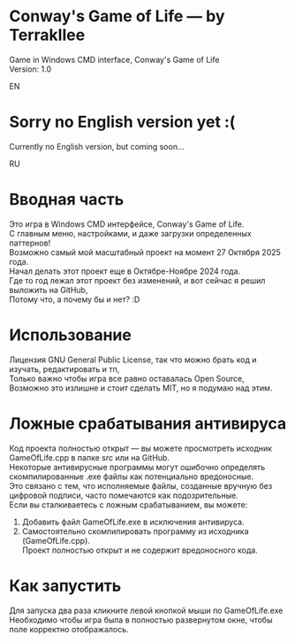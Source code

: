 # Conway's Game of Life — by Terrakllee  
Game in Windows CMD interface, Conway's Game of Life  
Version: 1.0

EN  
# Sorry no English version yet :(  
Currently no English version, but coming soon...

RU  
# Вводная часть  
Это игра в Windows CMD интерфейсе, Conway's Game of Life.  
С главным меню, настройками, и даже загрузки определенных паттернов!  
Возможно самый мой масштабный проект на момент 27 Октября 2025 года.  
Начал делать этот проект еще в Октябре-Ноябре 2024 года.  
Где то год лежал этот проект без изменений, и вот сейчас я решил выложить на GitHub,  
Потому что, а почему бы и нет? :D  

# Использование  
Лицензия GNU General Public License, так что можно брать код и изучать, редактировать и тп,  
Только важно чтобы игра все равно оставалась Open Source,  
Возможно это излишне и стоит сделать MIT, но я подумаю над этим.  

# Ложные срабатывания антивируса  
Код проекта полностью открыт — вы можете просмотреть исходник GameOfLife.cpp в папке src или на GitHub.  
Некоторые антивирусные программы могут ошибочно определять скомпилированные .exe файлы как потенциально вредоносные.  
Это связано с тем, что исполняемые файлы, созданные вручную без цифровой подписи, часто помечаются как подозрительные.  
Если вы сталкиваетесь с ложным срабатыванием, вы можете:  
1) Добавить файл GameOfLife.exe в исключения антивируса.  
2) Самостоятельно скомпилировать программу из исходника (GameOfLife.cpp).  
Проект полностью открыт и не содержит вредоносного кода.  

# Как запустить  
Для запуска два раза кликните левой кнопкой мыши по GameOfLife.exe  
Необходимо чтобы игра была в полностью развернутом окне, чтобы поле корректно отображалось.  

